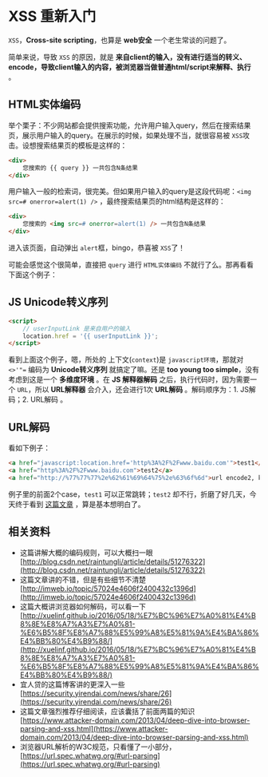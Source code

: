 # XSS 重新入门

`XSS`，**Cross-site scripting**，也算是 **web安全** 一个老生常谈的问题了。

简单来说，导致 `XSS` 的原因，就是 **来自client的输入，没有进行适当的转义、encode，导致client输入的内容，被浏览器当做普通html/script来解释、执行** 。

## HTML实体编码

举个栗子：不少网站都会提供搜索功能，允许用户输入query，然后在搜索结果页，展示用户输入的query。在展示的时候，如果处理不当，就很容易被 `XSS`攻击。设想搜索结果页的模板是这样的：

```html
<div>
    您搜索的 {{ query }} 一共包含N条结果
</div>
```

用户输入一般的检索词，很完美。但如果用户输入的query是这段代码呢：`<img src=# onerror=alert(1) />` ，最终搜索结果页的html结构是这样的：

```html
<div>
    您搜索的 <img src=# onerror=alert(1) /> 一共包含N条结果
</div>
```

进入该页面，自动弹出 `alert`框，bingo，恭喜被 `XSS`了！

可能会感觉这个很简单，直接把 `query` 进行 `HTML实体编码` 不就行了么。那再看看下面这个例子：

## JS Unicode转义序列

```html
<script>
    // userInputLink 是来自用户的输入
    location.href = '{{ userInputLink }}';
</script>
```

看到上面这个例子，嗯，所处的 上下文(`context`)是 `javascript环境`，那就对 `<>'"=` 编码为 **Unicode转义序列** 就搞定了嘛。还是 **too young too simple**，没有考虑到这是一个 **多维度环境** 。在 **JS 解释器解码** 之后，执行代码时，因为需要一个 `URL`，所以 **URL解释器** 会介入，还会进行1次 **URL解码** 。解码顺序为：1. JS解码；2. URL解码 。

## URL解码

看如下例子：

```html
<a href="javascript:location.href='http%3A%2F%2Fwww.baidu.com'">test1</a>
<a href="http%3A%2F%2Fwww.baidu.com">test2</a>
<a href="http://%77%77%77%2e%62%61%69%64%75%2e%63%6f%6d">url encode2, keep :// </a>
```

例子里的前面2个case，`test1` 可以正常跳转；`test2` 却不行，折磨了好几天，今天终于看到 [这篇文章](https://www.attacker-domain.com/2013/04/deep-dive-into-browser-parsing-and-xss.html) ，算是基本想明白了。


## 相关资料

* 这篇讲解大概的编码规则，可以大概扫一眼  [http://blog.csdn.net/raintungli/article/details/51276322](http://blog.csdn.net/raintungli/article/details/51276322)
* 这篇文章讲的不错，但是有些细节不清楚  [http://imweb.io/topic/57024e4606f2400432c1396d](http://imweb.io/topic/57024e4606f2400432c1396d)
* 这篇大概讲浏览器如何解码，可以看一下  [http://xuelinf.github.io/2016/05/18/%E7%BC%96%E7%A0%81%E4%B8%8E%E8%A7%A3%E7%A0%81-%E6%B5%8F%E8%A7%88%E5%99%A8%E5%81%9A%E4%BA%86%E4%BB%80%E4%B9%88/](http://xuelinf.github.io/2016/05/18/%E7%BC%96%E7%A0%81%E4%B8%8E%E8%A7%A3%E7%A0%81-%E6%B5%8F%E8%A7%88%E5%99%A8%E5%81%9A%E4%BA%86%E4%BB%80%E4%B9%88/)
* 宜人贷的这篇博客讲的更深入一些 [https://security.yirendai.com/news/share/26](https://security.yirendai.com/news/share/26)
* 这篇文章强烈推荐仔细阅读，应该囊括了前面两篇的知识  [https://www.attacker-domain.com/2013/04/deep-dive-into-browser-parsing-and-xss.html](https://www.attacker-domain.com/2013/04/deep-dive-into-browser-parsing-and-xss.html)
* 浏览器URL解析的W3C规范，只看懂了一小部分，[https://url.spec.whatwg.org/#url-parsing](https://url.spec.whatwg.org/#url-parsing)
